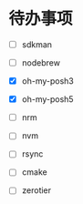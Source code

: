 # 待办事项

- [ ] sdkman
- [ ] nodebrew
- [x] oh-my-posh3
- [x] oh-my-posh5
- [ ] nrm
- [ ] nvm
- [ ] rsync
- [ ] cmake
- [ ] zerotier

